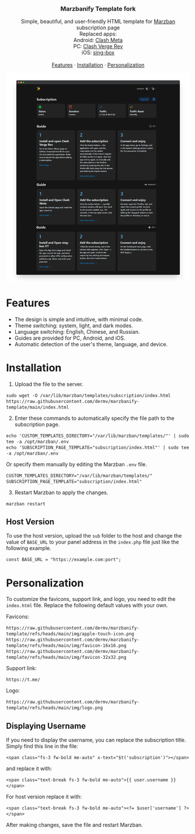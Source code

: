 <h3 align="center">Marzbanify Template fork</h3>

<p align="center">
  Simple, beautiful, and user-friendly HTML template for <a href="https://github.com/Gozargah/Marzban">Marzban</a> subscription page
  <br>
  Replaced apps:
  <br>
  Android: <a href="https://github.com/MetaCubeX/ClashMetaForAndroid">Clash Meta</a>
  <br>
  PC: <a href="https://github.com/clash-verge-rev/clash-verge-rev">Clash Verge Rev</a>
  <br>
  iOS: <a href="https://apps.apple.com/app/sing-box-vt/id6673731168">sing-box</a>
  <br>
  <br>
  <a href="https://github.com/legiz-ru/marzbanify-template/tree/main#features">Features</a>
  ·
  <a href="https://github.com/legiz-ru/marzbanify-template/tree/main#installation">Installation</a>
  ·
  <a href="https://github.com/legiz-ru/marzbanify-template/tree/main#personalization">Personalization</a>
</p>

<p>
  <picture>
    <source media="(prefers-color-scheme: dark)" srcset="./.github/assets/dark.png">
    <source media="(prefers-color-scheme: light)" srcset="./.github/assets/light.png">
    <img alt="Marzbanify Template" src="./.github/assets/dark.png">
  </picture>
</p>

# Features

- The design is simple and intuitive, with minimal code.
- Theme switching: system, light, and dark modes.
- Language switching: English, Chinese, and Russian.
- Guides are provided for PC, Android, and iOS.
- Automatic detection of the user's theme, language, and device.

# Installation

1. Upload the file to the server.
```
sudo wget -O /var/lib/marzban/templates/subscription/index.html https://raw.githubusercontent.com/dermv/marzbanify-template/main/index.html
```
2. Enter these commands to automatically specify the file path to the subscription page.
```
echo 'CUSTOM_TEMPLATES_DIRECTORY="/var/lib/marzban/templates/"' | sudo tee -a /opt/marzban/.env
echo 'SUBSCRIPTION_PAGE_TEMPLATE="subscription/index.html"' | sudo tee -a /opt/marzban/.env
```
Or specify them manually by editing the Marzban `.env` file.
```
CUSTOM_TEMPLATES_DIRECTORY="/var/lib/marzban/templates/"
SUBSCRIPTION_PAGE_TEMPLATE="subscription/index.html"
```
3. Restart Marzban to apply the changes.
```
marzban restart
```

## Host Version
To use the host version, upload the `sub` folder to the host and change the value of `BASE_URL` to your panel address in the `index.php` file just like the following example.
```
const BASE_URL = "https://example.com:port";
```

# Personalization

To customize the favicons, support link, and logo, you need to edit the `index.html` file. Replace the following default values with your own.

Favicons:
```
https://raw.githubusercontent.com/dermv/marzbanify-template/refs/heads/main/img/apple-touch-icon.png
https://raw.githubusercontent.com/dermv/marzbanify-template/refs/heads/main/img/favicon-16x16.png
https://raw.githubusercontent.com/dermv/marzbanify-template/refs/heads/main/img/favicon-32x32.png
```
Support link:
```
https://t.me/
```
Logo:
```
https://raw.githubusercontent.com/dermv/marzbanify-template/refs/heads/main/img/logo.png
```

## Displaying Username
If you need to display the username, you can replace the subscription title.
Simply find this line in the file:
```
<span class="fs-3 fw-bold me-auto" x-text="$t('subscription')"></span>
```
and replace it with:
```
<span class="text-break fs-3 fw-bold me-auto">{{ user.username }}</span>
```
For host version replace it with:
```
<span class="text-break fs-3 fw-bold me-auto"><?= $user['username'] ?></span>
```

After making changes, save the file and restart Marzban.
